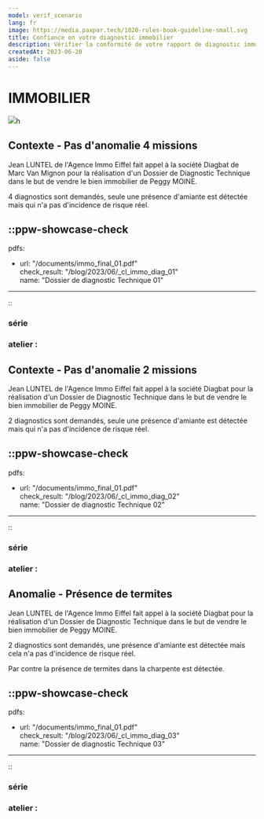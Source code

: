 ```yaml
---
model: verif_scenario
lang: fr
image: https://media.paxpar.tech/1020-rules-book-guideline-small.svg
title: Confiance en votre diagnostic immobilier 
description: Vérifier la conformité de votre rapport de diagnostic immobilier par rapport à la réglementation ZZZ - 📖
createdAt: 2023-06-20
aside: false
---
```


# IMMOBILIER

![](https://media.paxpar.tech/pp_immo-vente2_1170x694px.png)h

## Contexte - Pas d'anomalie 4 missions

Jean LUNTEL de l'Agence Immo Eiffel fait appel à la société Diagbat de Marc Van Mignon pour la réalisation d'un Dossier de Diagnostic Technique dans le but de vendre le bien immobilier de Peggy MOINE.

4 diagnostics sont demandés, seule une présence d'amiante est détectée mais qui n'a pas d'incidence de risque réel.

::ppw-showcase-check
---
pdfs:
  - url: "/documents/immo_final_01.pdf"  
    check_result: "/blog/2023/06/_cl_immo_diag_01"  
    name: "Dossier de diagnostic Technique 01"   
---
:: 

### série  
### atelier :

## Contexte - Pas d'anomalie 2 missions

Jean LUNTEL de l'Agence Immo Eiffel fait appel à la société Diagbat pour la réalisation d'un Dossier de Diagnostic Technique dans le but de vendre le bien immobilier de Peggy MOINE.

2 diagnostics sont demandés, seule une présence d'amiante est détectée mais qui n'a pas d'incidence de risque réel.

::ppw-showcase-check
---
pdfs:
  - url: "/documents/immo_final_01.pdf"  
    check_result: "/blog/2023/06/_cl_immo_diag_02"  
    name: "Dossier de diagnostic Technique 02"   
---
::

### série  
### atelier :

## Anomalie - Présence de termites

Jean LUNTEL de l'Agence Immo Eiffel fait appel à la société Diagbat pour la réalisation d'un Dossier de Diagnostic Technique dans le but de vendre le bien immobilier de Peggy MOINE.

2 diagnostics sont demandés, une présence d'amiante est détectée mais cela n'a pas d'incidence de risque réel. 

Par contre la présence de termites dans la charpente est détectée.

::ppw-showcase-check
---
pdfs:
  - url: "/documents/immo_final_01.pdf"  
    check_result: "/blog/2023/06/_cl_immo_diag_03"  
    name: "Dossier de diagnostic Technique 03"   
---
::

### série  
### atelier :